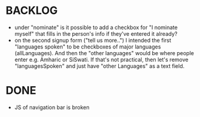 BACKLOG
=======

* under "nominate" is it possible to add a checkbox for "I nominate myself" that fills in the person's info if they've entered it already?
* on the second signup form ("tell us more..") I intended the first "languages spoken" to be checkboxes of major languages (allLanguages). And then the "other languages" would be where people enter e.g. Amharic or SiSwati. If that's not practical, then let's remove "languagesSpoken" and just have "other Languages" as a text field.


DONE
====

* JS of navigation bar is broken
